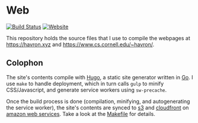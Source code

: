 # Web
[![Build Status](https://travis-ci.org/havron/web.svg?branch=master)](https://travis-ci.org/havron/web)
[![Website](https://img.shields.io/website-up-down-green-red/http/shields.io.svg)](https://havron.xyz)

This repository holds the source files that I use to compile the webpages at
<https://havron.xyz> and <https://www.cs.cornell.edu/~havron/>. 

## Colophon
The site's contents compile with [Hugo](https://gohugo.io/), a static site generator written in [Go](https://golang.org/).
I use `make` to handle deployment, which in turn calls `gulp` to minify
CSS/Javascript, and generate service workers using `sw-precache`.

Once the build process is done (compilation, minifying, and autogenerating the service worker), the site's contents are synced to 
[s3](https://aws.amazon.com/s3/) and [cloudfront](https://aws.amazon.com/cloudfront/) on [amazon web services](https://aws.amazon.com/). Take a look at the [Makefile](Makefile) for details.
